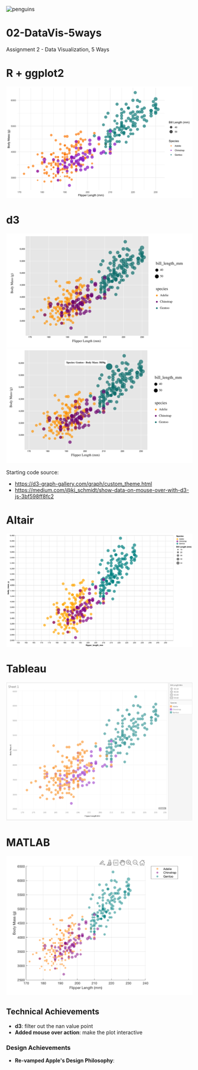
![penguins](https://github.com/cs4804-24c/a2-DataVis-5Ways/assets/412089/accc5680-3c77-4d29-9502-d3ff8cd922af)

# 02-DataVis-5ways

Assignment 2 - Data Visualization, 5 Ways  

# R + ggplot2
![ggplot2](ggplot2/ggplot2_plot.png)

# d3
![d3](d3/d3_plot.jpg)
![d3](d3/d3_plot_interactive.jpg)

Starting code source: 
* https://d3-graph-gallery.com/graph/custom_theme.html
* https://medium.com/@kj_schmidt/show-data-on-mouse-over-with-d3-js-3bf598ff8fc2


# Altair
![altair](Altair/altair_plot.png)

# Tableau
![tableau](Tableau/tableau_plot.jpg)

# MATLAB
![matlab](MATLAB/matlab_plot.png)



## Technical Achievements
- **d3**: filter out the nan value point 
- **Added mouse over action**: make the plot interactive

### Design Achievements
- **Re-vamped Apple's Design Philosophy**: 
